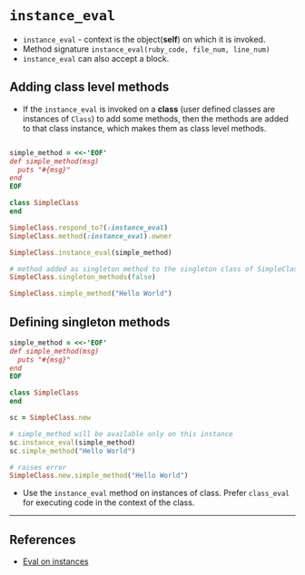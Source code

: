 # `instance_eval`

* `instance_eval` - context is the object(**self**) on which it is invoked.
* Method signature `instance_eval(ruby_code, file_num, line_num)`
* `instance_eval` can also accept a block.

## Adding class level methods

* If the `instance_eval` is invoked on a **class** (user defined classes are instances of `Class`) to add some methods, then the methods are added to that class instance, which makes them as class level methods.

```ruby

simple_method = <<-'EOF'
def simple_method(msg)
  puts "#{msg}"
end
EOF

class SimpleClass
end

SimpleClass.respond_to?(:instance_eval)
SimpleClass.method(:instance_eval).owner

SimpleClass.instance_eval(simple_method)

# method added as singleton method to the singleton class of SimpleClass
SimpleClass.singleton_methods(false)

SimpleClass.simple_method("Hello World")
```

## Defining singleton methods

```ruby
simple_method = <<-'EOF'
def simple_method(msg)
  puts "#{msg}"
end
EOF

class SimpleClass
end

sc = SimpleClass.new

# simple_method will be available only on this instance
sc.instance_eval(simple_method)
sc.simple_method("Hello World")

# raises error
SimpleClass.new.simple_method("Hello World")
```

* Use the `instance_eval` method on instances of class. Prefer `class_eval` for executing code in the context of the class.

---

## References

* [Eval on instances](https://www.rubymonk.com/learning/books/5-metaprogramming-ruby-ascent/chapters/24-eval/lessons/67-instance-eval)
